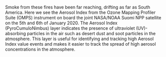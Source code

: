 Smoke from these fires have been far reaching, drifting as far as South America. Here we see the Aerosol Index from the Ozone Mapping Profiler Suite (OMPS) instrument on board the joint NASA/NOAA Suomi NPP satellite on the 5th and 6th of January 2020. The Aerosol Index (PyroCumuloNimbus) layer indicates the presence of ultraviolet (UV)-absorbing particles in the air such as desert dust and soot particles in the atmosphere. This layer is useful for identifying and tracking high Aerosol Index value events and makes it easier to track the spread of high aerosol concentrations in the atmosphere.
